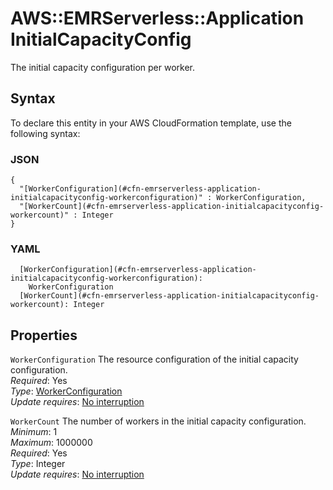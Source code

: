 # AWS::EMRServerless::Application InitialCapacityConfig<a name="aws-properties-emrserverless-application-initialcapacityconfig"></a>

The initial capacity configuration per worker\.

## Syntax<a name="aws-properties-emrserverless-application-initialcapacityconfig-syntax"></a>

To declare this entity in your AWS CloudFormation template, use the following syntax:

### JSON<a name="aws-properties-emrserverless-application-initialcapacityconfig-syntax.json"></a>

```
{
  "[WorkerConfiguration](#cfn-emrserverless-application-initialcapacityconfig-workerconfiguration)" : WorkerConfiguration,
  "[WorkerCount](#cfn-emrserverless-application-initialcapacityconfig-workercount)" : Integer
}
```

### YAML<a name="aws-properties-emrserverless-application-initialcapacityconfig-syntax.yaml"></a>

```
  [WorkerConfiguration](#cfn-emrserverless-application-initialcapacityconfig-workerconfiguration):
    WorkerConfiguration
  [WorkerCount](#cfn-emrserverless-application-initialcapacityconfig-workercount): Integer
```

## Properties<a name="aws-properties-emrserverless-application-initialcapacityconfig-properties"></a>

`WorkerConfiguration` <a name="cfn-emrserverless-application-initialcapacityconfig-workerconfiguration"></a>
The resource configuration of the initial capacity configuration\.  
_Required_: Yes  
_Type_: [WorkerConfiguration](aws-properties-emrserverless-application-workerconfiguration.md)  
_Update requires_: [No interruption](https://docs.aws.amazon.com/AWSCloudFormation/latest/UserGuide/using-cfn-updating-stacks-update-behaviors.html#update-no-interrupt)

`WorkerCount` <a name="cfn-emrserverless-application-initialcapacityconfig-workercount"></a>
The number of workers in the initial capacity configuration\.  
_Minimum_: 1  
_Maximum_: 1000000  
_Required_: Yes  
_Type_: Integer  
_Update requires_: [No interruption](https://docs.aws.amazon.com/AWSCloudFormation/latest/UserGuide/using-cfn-updating-stacks-update-behaviors.html#update-no-interrupt)
